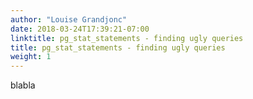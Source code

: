 ```yaml
---
author: "Louise Grandjonc"
date: 2018-03-24T17:39:21-07:00
linktitle: pg_stat_statements - finding ugly queries
title: pg_stat_statements - finding ugly queries
weight: 1
---
```



blabla
